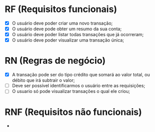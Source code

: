 # RF (Requisitos funcionais)

- [x] O usuário deve poder criar uma novo transação;
- [x] O usuário deve pode obter um resumo da sua conta;
- [x] O usuário deve poder listar todas transações que já ocorreram;
- [x] O usuário deve poder visualizar uma transação única;

# RN (Regras de negócio)

- [x] A transação pode ser do tipo crédito que somará ao valor total, ou débito que irá subtrair o valor;
- [ ] Deve ser possível identificarmos o usuário entre as requisições;
- [ ] O usuario só pode visualizar transações o qual ele criou;

# RNF (Requisitos não funcionais)

- 